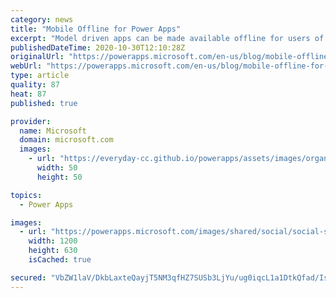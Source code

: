 ```yaml
---
category: news
title: "Mobile Offline for Power Apps"
excerpt: "Model driven apps can be made available offline for users of Power Apps. Maker and end users enhancements are in the Power Platform thus, accruing to Power Apps and Dynamics 365"
publishedDateTime: 2020-10-30T12:10:28Z
originalUrl: "https://powerapps.microsoft.com/en-us/blog/mobile-offline-for-power-apps/"
webUrl: "https://powerapps.microsoft.com/en-us/blog/mobile-offline-for-power-apps/"
type: article
quality: 87
heat: 87
published: true

provider:
  name: Microsoft
  domain: microsoft.com
  images:
    - url: "https://everyday-cc.github.io/powerapps/assets/images/organizations/microsoft.com-50x50.jpg"
      width: 50
      height: 50

topics:
  - Power Apps

images:
  - url: "https://powerapps.microsoft.com/images/shared/social/social-share-post-ignite.png"
    width: 1200
    height: 630
    isCached: true

secured: "VbZW1laV/DkbLaxteQayjT5NM3qfHZ7SUSb3LjYu/ug0iqcL1a1DtkQfad/Iso6IR+ZwmAEnkeG0GaPuxwcex38HKgCxezbdXXQV3vIHzqjCXA5/duGpjZAwqBDAwt3qfvQcLbiKA+v8P6k/PZBdvUpvpIob8Tm8Or+zaW/lWw8/YoH+rP9UthxlLu8gDtCJFJK5qBzFYpJ4vbevjZUGF7b0tZrLKn71ctgmhnUS2wIbx4JO2P0GRSY1XKacIgmWAdlGS1mfFd0wYfyq7tkFXTRGMNAsiBmqMeCmiBtGCziQDNgVFn7TeyWlODBN/N+YQCAQP7qKTB3ZlktJVKBtBCE4pttyE0bcXbCcm99tFHM=;rrntDfXI1W4UuGYyO2YtTw=="
---
```


